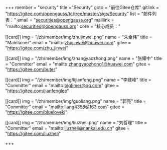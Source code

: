 +++
member = "security"
title ="Security"
goto = "前往Gitee仓库"
gitlink = "https://gitee.com/opengauss/tc/tree/master/sigs/Security"
list = "邮件列表："
email = "securities@opengauss.org"
maillink = "mailto:securities@opengauss.org"
core = "核心成员："


[[card]]
img = "/zh/member/img/zhujinwei.png"
name = "朱金伟"
title = "Maintainer"
email = "mailto:zhujinwei@huawei.com"
gitee = "https://gitee.com/zhu_jinwei"

[[card]]
img = "/zh/member/img/zhangyaozhong.png"
name = "张耀中"
title = "Committer"
email = "mailto:zhangyaozhong1@huawei.com"
gitee = "https://gitee.com/buter"

[[card]]
img = "/zh/member/img/lijianfeng.png"
name = "李建峰"
title = "Committer"
email = "mailto:bigtimer@qq.com"
gitee = "https://gitee.com/jianfenglee"

[[card]]
img = "/zh/member/img/guoliang.png"
name = "郭亮"
title = "Committer"
email = "mailto:liang4358@163.com"
gitee = "https://gitee.com/blueloveki"

[[card]]
img = "/zh/member/img/liuzheli.png"
name = "刘哲理"
title = "Committer"
email = "mailto:liuzheli@nankai.edu.cn"
gitee = "https://gitee.com/liuzheli"

+++